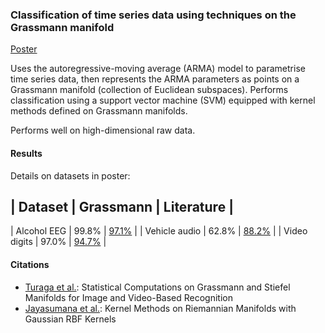 ### Classification of time series data using techniques on the Grassmann manifold

[Poster](https://github.com/adamguos/manifold/blob/master/poster/poster_final.pdf)

Uses the autoregressive-moving average (ARMA) model to parametrise time series data, then represents
the ARMA parameters as points on a Grassmann manifold (collection of Euclidean subspaces). Performs
classification using a support vector machine (SVM) equipped with kernel methods defined on
Grassmann manifolds.

Performs well on high-dimensional raw data.

#### Results

Details on datasets in poster:

| Dataset       | Grassmann | Literature                                            |
-------------------------------------------------------------------------------------
| Alcohol EEG   | 99.8%     | [97.1%](https://doi.org/10.1007/s10489-017-1042-9)    |
| Vehicle audio | 62.8%     | [88.2%](http://arxiv.org/abs/1705.09869)              |
| Video digits  | 97.0%     | [94.7%](https://doi.org/10.1007/978-0-8176-8095-4_11) |

#### Citations

- [Turaga et al.](https://doi.org/10.1109/TPAMI.2011.52): Statistical Computations on Grassmann and
  Stiefel Manifolds for Image and Video-Based Recognition
- [Jayasumana et al.](https://doi.org/10.1109/TPAMI.2015.2414422): Kernel Methods on Riemannian
  Manifolds with Gaussian RBF Kernels
